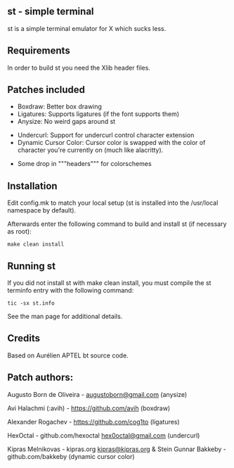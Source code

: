 st - simple terminal
--------------------

st is a simple terminal emulator for X which sucks less.


Requirements
------------

In order to build st you need the Xlib header files.


Patches included
----------------

- Boxdraw:
    Better box drawing
- Ligatures:
    Supports ligatures (if the font supports them)
- Anysize:
    No weird gaps around st
* Undercurl:
    Support for undercurl control character extension
* Dynamic Cursor Color:
    Cursor color is swapped with the color of character you're currently on (much like alacritty).
- Some drop in """headers""" for colorschemes


Installation
------------
Edit config.mk to match your local setup (st is installed into
the /usr/local namespace by default).

Afterwards enter the following command to build and install st (if
necessary as root):

    make clean install

Running st
----------
If you did not install st with make clean install, you must compile
the st terminfo entry with the following command:

    tic -sx st.info

See the man page for additional details.

Credits
-------
Based on Aurélien APTEL <aurelien dot aptel at gmail dot com> bt source code.

Patch authors:
--------------

Augusto Born de Oliveira - augustoborn@gmail.com (anysize)

Avi Halachmi (:avih) - https://github.com/avih (boxdraw)

Alexander Rogachev - https://github.com/cog1to (ligatures)

HexOctal - github.com/hexoctal hex0octal@gmail.com (undercurl)

Kipras Melnikovas - kipras.org kipras@kipras.org & Stein Gunnar Bakkeby - github.com/bakkeby (dynamic cursor color)
